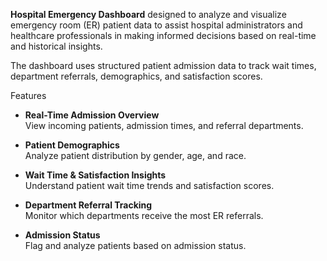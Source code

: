  **Hospital Emergency Dashboard** designed to analyze and visualize emergency room (ER) patient data to assist hospital administrators and healthcare professionals in making informed decisions based on real-time and historical insights.

The dashboard uses structured patient admission data to track wait times, department referrals, demographics, and satisfaction scores.

Features

- **Real-Time Admission Overview**  
  View incoming patients, admission times, and referral departments.

- **Patient Demographics**  
  Analyze patient distribution by gender, age, and race.

- **Wait Time & Satisfaction Insights**  
  Understand patient wait time trends and satisfaction scores.

- **Department Referral Tracking**  
  Monitor which departments receive the most ER referrals.

- **Admission Status**  
  Flag and analyze patients based on admission status.

